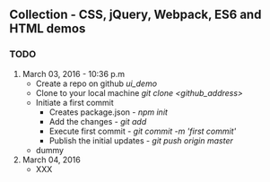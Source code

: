 ## Collection - CSS, jQuery, Webpack, ES6 and HTML demos

### TODO 

1.  March 03, 2016 - 10:36 p.m
	- Create a repo on github *ui_demo*
	- Clone to your local machine *git clone <github_address>*
	- Initiate a first commit
		* Creates package.json - *npm init* 
		* Add the changes - *git add*
		* Execute first commit - *git commit -m 'first commit'*
		* Publish the initial updates - *git push origin master*
	- dummy
2.  March 04, 2016
	- XXX